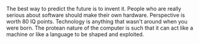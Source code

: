 The best way to predict the future is to invent it.
People who are really serious about software should make their own hardware.
Perspective is worth 80 IQ points.
Technology is anything that wasn't around when you were born.
The protean nature of the computer is such that it can act like a machine or like a language to be shaped and exploited.

